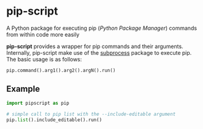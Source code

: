 # pip-script

A Python package for executing pip (*Python Package Manager*) commands from within code more easily

**pip-script** provides a wrapper for pip commands and their arguments. Internally, pip-script make use of
the [subprocess](https://docs.python.org/3/library/subprocess.html) package to execute pip. The basic usage is as
follows:

    pip.command().arg1().arg2().argN().run()

## Example

``` python
import pipscript as pip

# simple call to pip list with the --include-editable argument
pip.list().include_editable().run()
```
